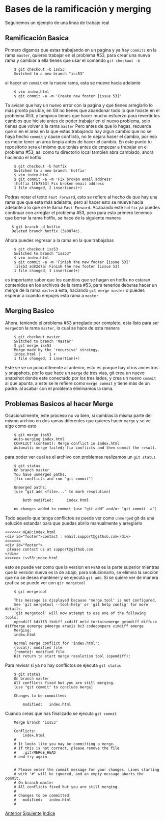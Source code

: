 # Bases de la ramificación y merging
Seguiremos un ejemplo de una linea de trabajo real
## Ramificación Basica
Primero digamos que estas trabajando en un pagina y ya hay `commits` en la rama `master`, quieres trabajar en el problema #53, para crear una nueva rama y cambiar a ella tienes que usar el comando `git checkout -b`
```
    $ git checkout -b iss53
    Switched to a new branch "iss53"
```
al hacer un `commit` en la nueva rama, esta se mueve hacia adelante
```
    $ vim index.html
    $ git commit -a -m 'Create new footer [issue 53]'
```
Te avisan que hay un nuevo error con la pagina y que tienes arreglarlo lo más pronto posible, en Git no tienes que abandonar todo lo que hiciste en el problema #53, y tampoco tienes que hacer mucho esfuerzo para revertir los cambios que hiciste antes de poder trabajar en el nuevo problema, solo tienes que volver a la rama `master`
Pero antes de que lo hagas, recuerda que si en el area en la que estas trabajando hay algun cambio que no se haya hecho `commit` y cause conflicto, no te dejara hacer el cambio, por eso es mejor tener un area limpia antes de hacer el cambio.
En este punto tu repositorio sera el mismo que tenias antes de empezar a trabajar en el problema #53, asi como tu directorio local tambien abra cambiado, ahora haciendo el hotfix
```
    $ git checkout -b hotfix
    Switched to a new branch 'hotfix'
    $ vim index.html
    $ git commit -a -m 'Fix broken email address'
    [hotfix 1fb7853] Fix broken email address
    1 file changed, 2 insertions(+)
 ```
 Podras notar el texto `Fast Forward`, esto se refiere al hecho de que hay una rama que que esta más adelante, pero al hacer esto se mueve hacia adelante a lo que se le llama `Fast Forward`.
 Acabando este `hotfix` ya puedes continuar con arreglar el problema #53, pero para esto primero tenemos que borrar la rama hotfix, se hace de la siguiente manera
 ```
    $ git branch -d hotfix
    Deleted branch hotfix (3a0874c).
```
Ahora puedes regresar a la rama en la que trabajabas
```
    $ git checkout iss53
    Switched to branch "iss53"
    $ vim index.html
    $ git commit -a -m 'Finish the new footer [issue 53]'
    [iss53 ad82d7a] Finish the new footer [issue 53]
    1 file changed, 1 insertion(+)
```
es importante saber que los cambios que se hagan en hotfix no estaran contenidos en los archivos de la rama #53, para tenerlos deberas hacer un merge de la rama `master`a esta, haciando `git merge master` o puedes esperar a cuando empujes esta rama a `master`

## Merging Basico 
Ahora, teniendo el problema #53 arreglado por completo, esta listo para ser `merge`con la rama `master`, lo cual se hace de esta manera
```
    $ git checkout master
    Switched to branch 'master'
    $ git merge iss53
    Merge made by the 'recursive' strategy.
    index.html |    1 +
    1 file changed, 1 insertion(+)
```
Este se ve un poco diferente al anterior, esto es porque hay otros ancestros y snapshots, por lo que hace un `merge` de tres vias, git crea un nuevo snapshot donde este conectado por los tres lados, y crea un nuevo `commit` al que apunta, a este se le refiere como `merge commit` y tiene más de un padre.
al acabar con el problema eliminamos la rama.

## Problemas Basicos al hacer Merge

Ocacionalmente, este proceso no va bien, si cambias la misma parte del mismo archivo en dos ramas diferentes que quieres hacer `merge` y se ve algo como esto
```
    $ git merge iss53
    Auto-merging index.html
    CONFLICT (content): Merge conflict in index.html
    Automatic merge failed; fix conflicts and then commit the result.
```
para poder ver cual es el archivo con problemas realizamos un `git status`
```
    $ git status
    On branch master
    You have unmerged paths.
    (fix conflicts and run "git commit")

    Unmerged paths:
    (use "git add <file>..." to mark resolution)

        both modified:      index.html

    no changes added to commit (use "git add" and/or "git commit -a")
```
Todo aquello que tenga conflictos se puede ver como `unmerged` git da una solución estandar para que puedas abrilo manualmente y arreglarlo
```
<<<<<<< HEAD:index.html
<div id="footer">contact : email.support@github.com</div>
=======
<div id="footer">
 please contact us at support@github.com
</div>
>>>>>>> iss53:index.html
```
esto se puede ver como que la version en `HEAD` es la parte superior mientras que la versión nueva es la de abajo, para solucionarlo, se elimina la sección que no se desea mantener y se ejecuta `git add`.
Si se quiere ver de manera grafica se puede ver con `gir mergetool`
```
    $ git mergetool

    This message is displayed because 'merge.tool' is not configured.
    See 'git mergetool --tool-help' or 'git help config' for more details.
    'git mergetool' will now attempt to use one of the following tools:
    opendiff kdiff3 tkdiff xxdiff meld tortoisemerge gvimdiff diffuse diffmerge ecmerge p4merge araxis bc3 codecompare vimdiff emerge
    Merging:
    index.html

    Normal merge conflict for 'index.html':
    {local}: modified file
    {remote}: modified file
    Hit return to start merge resolution tool (opendiff):
```
Para revisar si ya no hay conflictos se ejecuta `git status`
```
    $ git status
    On branch master
    All conflicts fixed but you are still merging.
    (use "git commit" to conclude merge)

    Changes to be committed:

        modified:   index.html
```
Cuando creas que has finalizado se ejecuta `git commit`
```
    Merge branch 'iss53'

    Conflicts:
        index.html
    #
    # It looks like you may be committing a merge.
    # If this is not correct, please remove the file
    #	.git/MERGE_HEAD
    # and try again.


    # Please enter the commit message for your changes. Lines starting
    # with '#' will be ignored, and an empty message aborts the commit.
    # On branch master
    # All conflicts fixed but you are still merging.
    #
    # Changes to be committed:
    #	modified:   index.html
    #
```

[Anterior](Ch2.1.md)
[Siguiente](Ch2.3.md)
[Indice](https://github.com/IIKUYY/Git-basico/blob/main/Ch3/README.md)